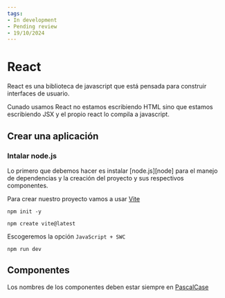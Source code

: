```yaml
---
tags:
- In development
- Pending review
- 19/10/2024
---
```


# React

React es una biblioteca de javascript que está pensada para construir interfaces de usuario.

Cunado usamos React no estamos escribiendo HTML sino que estamos escribiendo JSX y el propio react lo compila a javascript.

## Crear una aplicación

### Intalar node.js

Lo primero que debemos hacer es instalar [node.js][node] para el manejo de dependencias y la creación del proyecto y sus
respectivos componentes.

Para crear nuestro proyecto vamos a usar [Vite][vite]

```shell
npm init -y
```

```shell
npm create vite@latest
```

Escogeremos la opción `JavaScript + SWC`

```shell
npm run dev
```

## Componentes

Los nombres de los componentes deben estar siempre en [PascalCase][pascal]


[vite]: https://vite.dev/
[pascal]: ../../../others/cases/index.md

